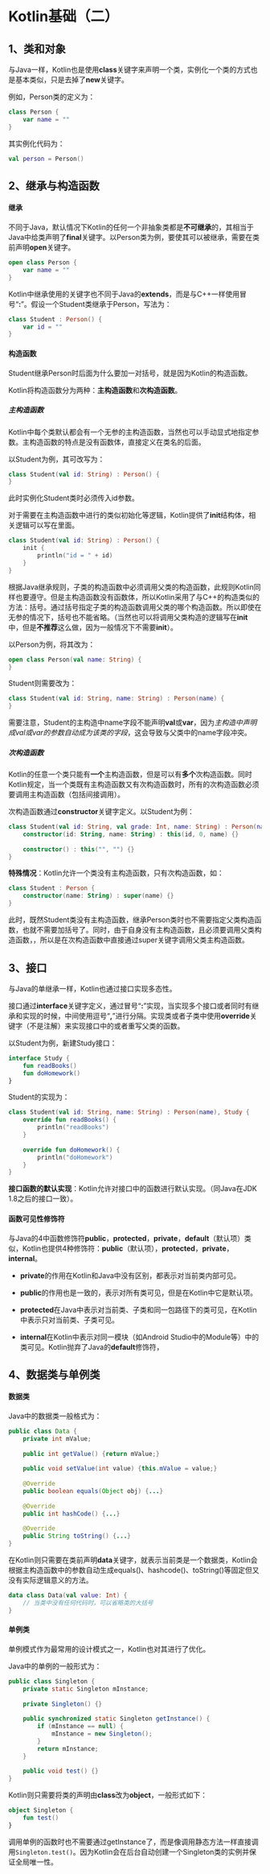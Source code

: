 # Kotlin基础（二）

## 1、类和对象

与Java一样，Kotlin也是使用**class**关键字来声明一个类，实例化一个类的方式也是基本类似，只是去掉了**new**关键字。

例如，Person类的定义为：

```kotlin
class Person {
    var name = ""
}
```

其实例化代码为：

```kotlin
val person = Person()
```

## 2、继承与构造函数

#### 继承

不同于Java，默认情况下Kotlin的任何一个非抽象类都是**不可继承**的，其相当于Java中给类声明了**final**关键字。以Person类为例，要使其可以被继承，需要在类前声明**open**关键字。

```kotlin
open class Person {
    var name = ""
}
```

Kotlin中继承使用的关键字也不同于Java的**extends**，而是与C++一样使用冒号“**:**”。假设一个Student类继承于Person，写法为：

```kotlin
class Student : Person() {
    var id = ""
}
```

#### 构造函数

Student继承Person时后面为什么要加一对括号，就是因为Kotlin的构造函数。

Kotlin将构造函数分为两种：**主构造函数**和**次构造函数**。

##### 主构造函数

Kotlin中每个类默认都会有一个无参的主构造函数，当然也可以手动显式地指定参数。主构造函数的特点是没有函数体，直接定义在类名的后面。

以Student为例，其可改写为：

```kotlin
class Student(val id: String) : Person() {
}
```

此时实例化Student类时必须传入id参数。

对于需要在主构造函数中进行的类似初始化等逻辑，Kotlin提供了**init**结构体，相关逻辑可以写在里面。

```kotlin
class Student(val id: String) : Person() {
    init {
        println("id = " + id)
    }
}
```

根据Java继承规则，子类的构造函数中必须调用父类的构造函数，此规则Kotlin同样也要遵守。但是主构造函数没有函数体，所以Kotlin采用了与C++的构造类似的方法：括号。通过括号指定子类的构造函数调用父类的哪个构造函数。所以即使在无参的情况下，括号也不能省略。（当然也可以将调用父类构造的逻辑写在**init**中，但是**不推荐**这么做，因为一般情况下不需要**init**）。

以Person为例，将其改为：

```kotlin
open class Person(val name: String) {
}
```

Student则需要改为：

```kotlin
class Student(val id: String, name: String) : Person(name) {
}
```

需要注意，Student的主构造中name字段不能声明**val**或**var**，因为*主构造中声明成val或var的参数自动成为该类的字段*，这会导致与父类中的name字段冲突。

##### 次构造函数

Kotlin的任意一个类只能有**一个**主构造函数，但是可以有**多个**次构造函数。同时Kotlin规定，当一个类既有主构造函数又有次构造函数时，所有的次构造函数必须要调用主构造函数（包括间接调用）。

次构造函数通过**constructor**关键字定义。以Student为例：

```kotlin
class Student(val id: String, val grade: Int, name: String) : Person(name) {
    constructor(id: String, name: String) : this(id, 0, name) {}
    
    constructor() : this("", "") {}
}
```

**特殊情况**：Kotlin允许一个类没有主构造函数，只有次构造函数，如：

```kotlin
class Student : Person {
    constructor(name: String) : super(name) {}
}
```

此时，既然Student类没有主构造函数，继承Person类时也不需要指定父类构造函数，也就不需要加括号了。同时，由于自身没有主构造函数，且必须要调用父类构造函数，，所以是在次构造函数中直接通过super关键字调用父类主构造函数。

## 3、接口

与Java的单继承一样，Kotlin也通过接口实现多态性。

接口通过**interface**关键字定义，通过冒号“**:**”实现，当实现多个接口或者同时有继承和实现的时候，中间使用逗号“**,**”进行分隔。实现类或者子类中使用**override**关键字（不是注解）来实现接口中的或者重写父类的函数。

以Student为例，新建Study接口：

```kotlin
interface Study {
    fun readBooks()
    fun doHomework()
}
```

Student的实现为：

```kotlin
class Student(val id: String, name: String) : Person(name), Study {
    override fun readBooks() {
        println("readBooks")
    }
    
    override fun doHomework() {
        println("doHomework")
    }
}
```

**接口函数的默认实现**：Kotlin允许对接口中的函数进行默认实现。（同Java在JDK 1.8之后的接口一致）。

#### 函数可见性修饰符

与Java的4中函数修饰符**public**，**protected**，**private**，**default**（默认项）类似，Kotlin也提供4种修饰符：**public**（默认项），**protected**，**private**，**internal**。

- **private**的作用在Kotlin和Java中没有区别，都表示对当前类内部可见。

- **public**的作用也是一致的，表示对所有类可见，但是在Kotlin中它是默认项。

- **protected**在Java中表示对当前类、子类和同一包路径下的类可见，在Kotlin中表示只对当前类、子类可见。

- **internal**在Kotlin中表示对同一模块（如Android Studio中的Module等）中的类可见。Kotlin抛弃了Java的**default**修饰符，

## 4、数据类与单例类

#### 数据类

Java中的数据类一般格式为：

```java
public class Data {
    private int mValue;
    
    public int getValue() {return mValue;}
    
    public void setValue(int value) {this.mValue = value;}
    
    @Override
    public boolean equals(Object obj) {...}
    
    @Override
    public int hashCode() {...}
    
    @Override
    public String toString() {...}
}
```

在Kotlin则只需要在类前声明**data**关键字，就表示当前类是一个数据类，Kotlin会根据主构造函数中的参数自动生成equals()、hashcode()、toString()等固定但又没有实际逻辑意义的方法。

```kotlin
data class Data(val value: Int) {
    // 当类中没有任何代码时，可以省略类的大括号
}
```

#### 单例类

单例模式作为最常用的设计模式之一，Kotlin也对其进行了优化。

Java中的单例的一般形式为：

```java
public class Singleton {
    private static Singleton mInstance;
    
    private Singleton() {}
    
    public synchronized static Singleton getInstance() {
        if (mInstance == null) {
            mInstance = new Singleton();
        }
        return mInstance;
    }
    
    public void test() {}
}
```

Kotlin则只需要将类的声明由**class**改为**object**，一般形式如下：

```kotlin
object Singleton {
    fun test()
}
```

调用单例的函数时也不需要通过getInstance了，而是像调用静态方法一样直接调用`Singleton.test()`。因为Kotlin会在后台自动创建一个Singleton类的实例并保证全局唯一性。